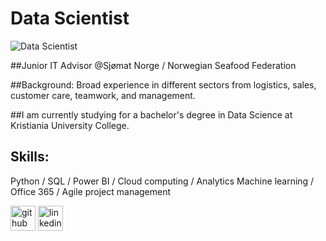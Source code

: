 # Data Scientist
![Data Scientist](https://miro.medium.com/max/870/1*14v1pUZwr516557dpS-oYw.jpeg)

##Junior IT Advisor
@Sjømat Norge / Norwegian Seafood Federation

##Background: Broad experience in different sectors from logistics, sales, customer care, teamwork, and management.

##I am currently studying for a bachelor's degree in Data Science at Kristiania University College.

## Skills:
Python / SQL / Power BI / Cloud computing / Analytics
Machine learning / Office 365 / Agile project management


[<img src='https://cdn.jsdelivr.net/npm/simple-icons@3.0.1/icons/github.svg' alt='github' height='40'>](https://github.com/Kozter)  [<img src='https://cdn.jsdelivr.net/npm/simple-icons@3.0.1/icons/linkedin.svg' alt='linkedin' height='40'>](http://linkedin.com/in/jørgen-andré-koster-0b3760190)  
